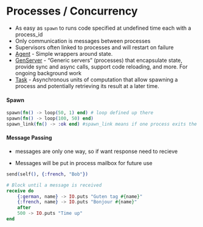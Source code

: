 # Processes / Concurrency

- As easy as `spawn` to  runs code specified at undefined time each with a process_id
- Only communication is messages between processes
- Supervisors often linked to processes and will restart on failure
- [Agent](https://hexdocs.pm/elixir/Agent.html) - Simple wrappers around state.
- [GenServer](https://hexdocs.pm/elixir/GenServer.html) - “Generic servers” (processes) that encapsulate state, provide sync and async calls, support code reloading, and more. For ongoing background work 
- [Task](https://hexdocs.pm/elixir/Task.html) - Asynchronous units of computation that allow spawning a process and potentially retrieving its result at a later time.

#### Spawn

```elixir
spawn(fn() -> loop(50, 1) end) # loop defined up there
spawn(fn() -> loop(100, 50) end)
spawn_link(fn() -> :ok end) #spawn_link means if one process exits the other one will too(stops dangling p's)
```

#### Message Passing

- messages are only one way, so if want response need to recieve

- Messages will be put in process mailbox for future use

```elixir
send(self(), {:french, "Bob"})

# Block until a message is received
receive do 
	{:german, name} -> IO.puts "Guten tag #{name}"
	{:french, name} -> IO.puts "Bonjour #{name}"
	after
	500 -> IO.puts "Time up"
end
```


